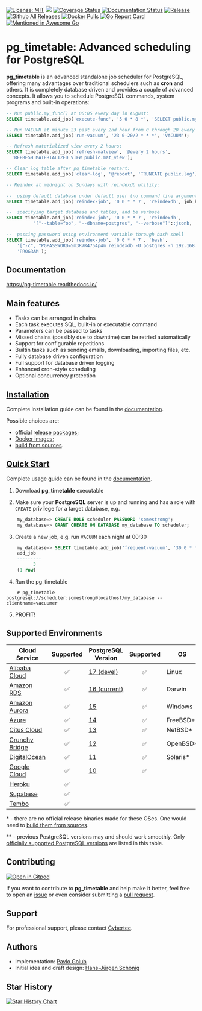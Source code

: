 [![License: MIT](https://img.shields.io/badge/License-MIT-green.svg)](https://opensource.org/licenses/MIT)
![](https://github.com/cybertec-postgresql/pg_timetable/workflows/Go%20Build%20&%20Test/badge.svg)
[![Coverage Status](https://coveralls.io/repos/github/cybertec-postgresql/pg_timetable/badge.svg?branch=master&service=github)](https://coveralls.io/github/cybertec-postgresql/pg_timetable?branch=master)
[![Documentation Status](https://readthedocs.org/projects/pg-timetable/badge/?version=master)](https://pg-timetable.readthedocs.io/en/master/?badge=master)
[![Release](https://img.shields.io/github/v/release/cybertec-postgresql/pg_timetable?include_prereleases)](https://github.com/cybertec-postgresql/pg_timetable/releases)
[![Github All Releases](https://img.shields.io/github/downloads/cybertec-postgresql/pg_timetable/total?style=flat-square)](https://github.com/cybertec-postgresql/pg_timetable/releases)
[![Docker Pulls](https://img.shields.io/docker/pulls/cybertecpostgresql/pg_timetable)](https://hub.docker.com/r/cybertecpostgresql/pg_timetable)
[![Go Report Card](https://goreportcard.com/badge/github.com/cybertec-postgresql/pg_timetable)](https://goreportcard.com/report/github.com/cybertec-postgresql/pg_timetable)
[![Mentioned in Awesome Go](https://awesome.re/mentioned-badge.svg)](https://github.com/avelino/awesome-go)



pg_timetable: Advanced scheduling for PostgreSQL
================================================

**pg_timetable** is an advanced standalone job scheduler for PostgreSQL, offering many advantages over traditional schedulers such as **cron** and others.
It is completely database driven and provides a couple of advanced concepts. It allows you to schedule PostgreSQL commands, system programs and built-in operations:

```sql
-- Run public.my_func() at 00:05 every day in August:
SELECT timetable.add_job('execute-func', '5 0 * 8 *', 'SELECT public.my_func()');

-- Run VACUUM at minute 23 past every 2nd hour from 0 through 20 every day:
SELECT timetable.add_job('run-vacuum', '23 0-20/2 * * *', 'VACUUM');

-- Refresh materialized view every 2 hours:
SELECT timetable.add_job('refresh-matview', '@every 2 hours', 
  'REFRESH MATERIALIZED VIEW public.mat_view');

-- Clear log table after pg_timetable restart:
SELECT timetable.add_job('clear-log', '@reboot', 'TRUNCATE public.log');

-- Reindex at midnight on Sundays with reindexdb utility:

--  using default database under default user (no command line arguments)
SELECT timetable.add_job('reindex-job', '0 0 * * 7', 'reindexdb', job_kind := 'PROGRAM');

--  specifying target database and tables, and be verbose
SELECT timetable.add_job('reindex-job', '0 0 * * 7', 'reindexdb',
          '["--table=foo", "--dbname=postgres", "--verbose"]'::jsonb, 'PROGRAM');

--  passing password using environment variable through bash shell
SELECT timetable.add_job('reindex-job', '0 0 * * 7', 'bash',
    '["-c", "PGPASSWORD=5m3R7K4754p4m reindexdb -U postgres -h 192.168.0.221 -v"]'::jsonb,
    'PROGRAM');    
```      
## Documentation

https://pg-timetable.readthedocs.io/

## Main features
- Tasks can be arranged in chains
- Each task executes SQL, built-in or executable command
- Parameters can be passed to tasks
- Missed chains (possibly due to downtime) can be retried automatically
- Support for configurable repetitions
- Builtin tasks such as sending emails, downloading, importing files, etc.
- Fully database driven configuration
- Full support for database driven logging
- Enhanced cron-style scheduling
- Optional concurrency protection

## [Installation](https://pg-timetable.readthedocs.io/en/master/installation.html)

Complete installation guide can be found in the [documentation](https://pg-timetable.readthedocs.io/en/master/installation.html).

Possible choices are:
- official [release packages](https://github.com/cybertec-postgresql/pg_timetable/releases);
- [Docker images](https://hub.docker.com/r/cybertecpostgresql/pg_timetable);
- [build from sources](https://pg-timetable.readthedocs.io/en/master/installation.html#build-from-sources).

## [Quick Start](https://pg-timetable.readthedocs.io/en/master/README.html#quick-start)
Complete usage guide can be found in the [documentation](https://pg-timetable.readthedocs.io/en/master/basic_jobs.html).

1. Download **pg_timetable** executable

2. Make sure your **PostgreSQL** server is up and running and has a role with `CREATE` privilege for a target database, e.g.
```sql
    my_database=> CREATE ROLE scheduler PASSWORD 'somestrong';
    my_database=> GRANT CREATE ON DATABASE my_database TO scheduler;
```
3. Create a new job, e.g. run `VACUUM` each night at 00:30
```sql
    my_database=> SELECT timetable.add_job('frequent-vacuum', '30 0 * * *', 'VACUUM');
    add_job
    ---------
          3
    (1 row)
```
4. Run the pg_timetable
```terminal
    # pg_timetable postgresql://scheduler:somestrong@localhost/my_database --clientname=vacuumer
```
5. PROFIT!

## Supported Environments
| Cloud Service    | Supported | PostgreSQL Version  | Supported | OS | Supported |
| ---------------- |:---------:| ------------------- |:---------:| -- |:---------:|
| [Alibaba Cloud]  | ✅       | [17 (devel)]         | ✅       | Linux     | ✅ |
| [Amazon RDS]     | ✅       | [16 (current)]          | ✅       | Darwin    | ✅ |
| [Amazon Aurora]  | ✅       | [15]       | ✅       | Windows   | ✅ |
| [Azure]          | ✅       | [14]                 | ✅       | FreeBSD\* | ✅ |
| [Citus Cloud]    | ✅       | [13]                 | ✅       | NetBSD\*  | ✅ |
| [Crunchy Bridge] | ✅       | [12]                 | ✅       | OpenBSD\* | ✅ | 
| [DigitalOcean]   | ✅       | [11]                 | ✅       | Solaris\* | ✅ |
| [Google Cloud]   | ✅       | [10]                 | ✅ 
| [Heroku]         | ✅       |
| [Supabase]       | ✅       |
| [Tembo]          | ✅       |

\* - there are no official release binaries made for these OSes. One would need to [build them from sources](https://pg-timetable.readthedocs.io/en/master/installation.html#build-from-sources).

\** - previous PostgreSQL versions may and should work smoothly. Only [officially supported PostgreSQL versions](https://www.postgresql.org/support/versioning/) are listed in this table.
      
[Alibaba Cloud]: https://www.alibabacloud.com/help/doc-detail/96715.htm
[Amazon RDS]: https://aws.amazon.com/rds/postgresql/
[Amazon Aurora]: https://aws.amazon.com/rds/aurora/
[Azure]: https://azure.microsoft.com/en-us/services/postgresql/
[Citus Cloud]: https://www.citusdata.com/product/cloud
[Crunchy Bridge]: https://www.crunchydata.com/products/crunchy-bridge/
[DigitalOcean]: https://www.digitalocean.com/products/managed-databases/
[Google Cloud]: https://cloud.google.com/sql/docs/postgres/
[Heroku]: https://elements.heroku.com/addons/heroku-postgresql
[Supabase]: https://supabase.io/docs/guides/database
[Tembo]: https://cloud.tembo.io/
[17 (devel)]: https://www.postgresql.org/docs/devel/index.html
[16 (current)]: https://www.postgresql.org/docs/16/index.html
[15]: https://www.postgresql.org/docs/15/index.html
[14]: https://www.postgresql.org/docs/14/index.html
[13]: https://www.postgresql.org/docs/13/index.html
[12]: https://www.postgresql.org/docs/12/index.html
[11]: https://www.postgresql.org/docs/11/index.html
[10]: https://www.postgresql.org/docs/10/index.html
      
[Alibaba Cloud]: https://www.alibabacloud.com/help/doc-detail/96715.htm
[Amazon RDS]: https://aws.amazon.com/rds/postgresql/
[Amazon Aurora]: https://aws.amazon.com/rds/aurora/
[Azure]: https://azure.microsoft.com/en-us/services/postgresql/
[Citus Cloud]: https://www.citusdata.com/product/cloud
[Crunchy Bridge]: https://www.crunchydata.com/products/crunchy-bridge/
[DigitalOcean]: https://www.digitalocean.com/products/managed-databases/
[Google Cloud]: https://cloud.google.com/sql/docs/postgres/
[Heroku]: https://elements.heroku.com/addons/heroku-postgresql
[Supabase]: https://supabase.io/docs/guides/database
[14 (devel)]: https://www.postgresql.org/docs/devel/index.html
[13 (current)]: https://www.postgresql.org/docs/13/index.html
[12]: https://www.postgresql.org/docs/12/index.html
[11]: https://www.postgresql.org/docs/11/index.html
[10]: https://www.postgresql.org/docs/10/index.html
[9.6]: https://www.postgresql.org/docs/9.6/index.html

## Contributing

[![Open in Gitpod](https://gitpod.io/button/open-in-gitpod.svg)](https://gitpod.io/#https://github.com/cybertec-postgresql/pg_timetable)

If you want to contribute to **pg_timetable** and help make it better, feel free to open an [issue][issue] or even consider submitting a [pull request][PR].

[issue]: https://github.com/cybertec-postgresql/pg_timetable/issues
[PR]: https://github.com/cybertec-postgresql/pg_timetable/pulls

## Support

For professional support, please contact [Cybertec](https://www.cybertec-postgresql.com/).

## Authors

- Implementation: [Pavlo Golub](https://github.com/pashagolub)
- Initial idea and draft design: [Hans-Jürgen Schönig](https://github.com/postgresql007)

## Star History

[![Star History Chart](https://api.star-history.com/svg?repos=cybertec-postgresql/pg_timetable&type=Date)](https://star-history.com/#cybertec-postgresql/pg_timetable&Date)

